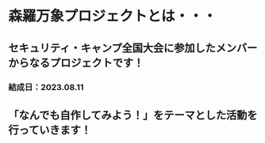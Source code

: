 # 森羅万象プロジェクトとは・・・
  
## セキュリティ・キャンプ全国大会に参加したメンバーからなるプロジェクトです！  

### 結成日：2023.08.11

## 「なんでも自作してみよう！」をテーマとした活動を行っていきます！  
